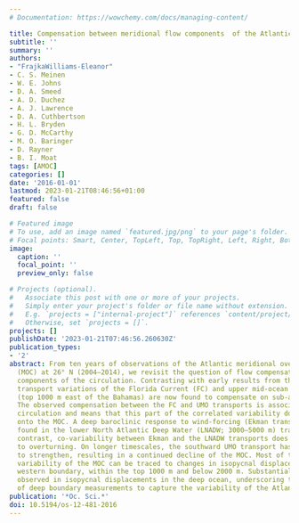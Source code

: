```yaml
---
# Documentation: https://wowchemy.com/docs/managing-content/

title: Compensation between meridional flow components  of the Atlantic MOC at  26°N
subtitle: ''
summary: ''
authors:
- "FrajkaWilliams-Eleanor"
- C. S. Meinen
- W. E. Johns
- D. A. Smeed
- A. D. Duchez
- A. J. Lawrence
- D. A. Cuthbertson
- H. L. Bryden
- G. D. McCarthy
- M. O. Baringer
- D. Rayner
- B. I. Moat
tags: [AMOC]
categories: []
date: '2016-01-01'
lastmod: 2023-01-21T08:46:56+01:00
featured: false
draft: false

# Featured image
# To use, add an image named `featured.jpg/png` to your page's folder.
# Focal points: Smart, Center, TopLeft, Top, TopRight, Left, Right, BottomLeft, Bottom, BottomRight.
image:
  caption: ''
  focal_point: ''
  preview_only: false

# Projects (optional).
#   Associate this post with one or more of your projects.
#   Simply enter your project's folder or file name without extension.
#   E.g. `projects = ["internal-project"]` references `content/project/deep-learning/index.md`.
#   Otherwise, set `projects = []`.
projects: []
publishDate: '2023-01-21T07:46:56.260630Z'
publication_types:
- '2'
abstract: From ten years of observations of the Atlantic meridional overturning circulation
  (MOC) at 26° N (2004–2014), we revisit the question of flow compensation between
  components of the circulation. Contrasting with early results from the observations,
  transport variations of the Florida Current (FC) and upper mid-ocean (UMO) transports
  (top 1000 m east of the Bahamas) are now found to compensate on sub-annual timescales.
  The observed compensation between the FC and UMO transports is associated with horizontal
  circulation and means that this part of the correlated variability does not project
  onto the MOC. A deep baroclinic response to wind-forcing (Ekman transport) is also
  found in the lower North Atlantic Deep Water (LNADW; 3000–5000 m) transport. In
  contrast, co-variability between Ekman and the LNADW transports does contribute
  to overturning. On longer timescales, the southward UMO transport has continued
  to strengthen, resulting in a continued decline of the MOC. Most of this interannual
  variability of the MOC can be traced to changes in isopycnal displacements on the
  western boundary, within the top 1000 m and below 2000 m. Substantial trends are
  observed in isopycnal displacements in the deep ocean, underscoring the importance
  of deep boundary measurements to capture the variability of the Atlantic MOC.
publication: '*Oc. Sci.*'
doi: 10.5194/os-12-481-2016
---
```

